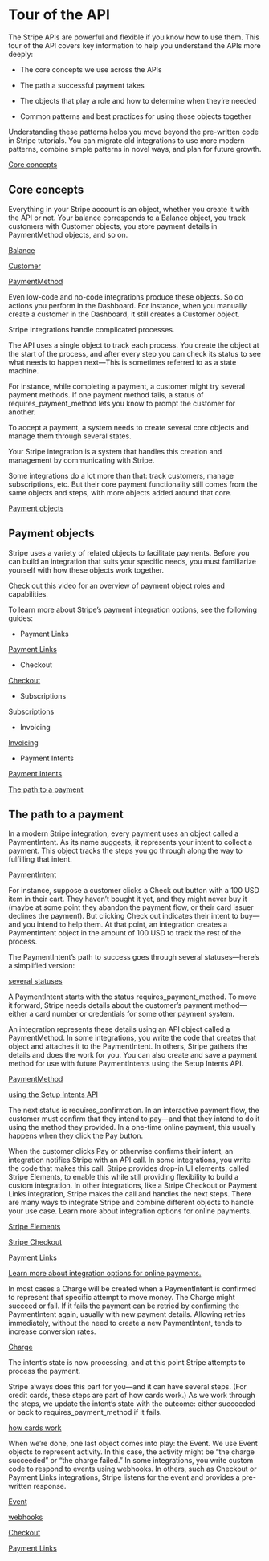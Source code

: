 # Tour of the API

The Stripe APIs are powerful and flexible if you know how to use them. This tour of the API covers key information to help you understand the APIs more deeply:

- The core concepts we use across the APIs

- The path a successful payment takes

- The objects that play a role and how to determine when they’re needed

- Common patterns and best practices for using those objects together

Understanding these patterns helps you move beyond the pre-written code in Stripe tutorials. You can migrate old integrations to use more modern patterns, combine simple patterns in novel ways, and plan for future growth.

[Core concepts](#undefined)

## Core concepts

Everything in your Stripe account is an object, whether you create it with the API or not. Your balance corresponds to a Balance object, you track customers with Customer objects, you store payment details in PaymentMethod objects, and so on.

[Balance](/api/balance)

[Customer](/api/customers)

[PaymentMethod](/api/payment_methods)

Even low-code and no-code integrations produce these objects. So do actions you perform in the Dashboard. For instance, when you manually create a customer in the Dashboard, it still creates a Customer object.

Stripe integrations handle complicated processes.

The API uses a single object to track each process. You create the object at the start of the process, and after every step you can check its status to see what needs to happen next—This is sometimes referred to as a state machine.

For instance, while completing a payment, a customer might try several payment methods. If one payment method fails, a status of requires_payment_method lets you know to prompt the customer for another.

To accept a payment, a system needs to create several core objects and manage them through several states.

Your Stripe integration is a system that handles this creation and management by communicating with Stripe.

Some integrations do a lot more than that: track customers, manage subscriptions, etc. But their core payment functionality still comes from the same objects and steps, with more objects added around that core.

[Payment objects](#payment-objects)

## Payment objects

Stripe uses a variety of related objects to facilitate payments. Before you can build an integration that suits your specific needs, you must familiarize yourself with how these objects work together.

Check out this video for an overview of payment object roles and capabilities.

To learn more about Stripe’s payment integration options, see the following guides:

- Payment Links

[Payment Links](/payment-links)

- Checkout

[Checkout](/payments/checkout)

- Subscriptions

[Subscriptions](/billing)

- Invoicing

[Invoicing](/invoicing)

- Payment Intents

[Payment Intents](/payments/payment-intents)

[The path to a payment](#path-to-a-payment)

## The path to a payment

In a modern Stripe integration, every payment uses an object called a PaymentIntent. As its name suggests, it represents your intent to collect a payment. This object tracks the steps you go through along the way to fulfilling that intent.

[PaymentIntent](/api/payment_intents)

For instance, suppose a customer clicks a Check out button with a 100 USD item in their cart. They haven’t bought it yet, and they might never buy it (maybe at some point they abandon the payment flow, or their card issuer declines the payment). But clicking Check out indicates their intent to buy—and you intend to help them. At that point, an integration creates a PaymentIntent object in the amount of 100 USD to track the rest of the process.

The PaymentIntent’s path to success goes through several statuses—here’s a simplified version:

[several statuses](/payments/paymentintents/lifecycle)

A PaymentIntent starts with the status requires_payment_method. To move it forward, Stripe needs details about the customer’s payment method—either a card number or credentials for some other payment system.

An integration represents these details using an API object called a PaymentMethod. In some integrations, you write the code that creates that object and attaches it to the PaymentIntent. In others, Stripe gathers the details and does the work for you. You can also create and save a payment method for use with future PaymentIntents using the Setup Intents API.

[PaymentMethod](/api/payment_methods)

[using the Setup Intents API](/payments/setup-intents)

The next status is requires_confirmation. In an interactive payment flow, the customer must confirm that they intend to pay—and that they intend to do it using the method they provided. In a one-time online payment, this usually happens when they click the Pay button.

When the customer clicks Pay or otherwise confirms their intent, an integration notifies Stripe with an API call. In some integrations, you write the code that makes this call. Stripe provides drop-in UI elements, called Stripe Elements, to enable this while still providing flexibility to build a custom integration. In other integrations, like a Stripe Checkout or Payment Links integration, Stripe makes the call and handles the next steps. There are many ways to integrate Stripe and combine different objects to handle your use case. Learn more about integration options for online payments.

[Stripe Elements](/payments/elements)

[Stripe Checkout](/payments/checkout)

[Payment Links](/payment-links)

[Learn more about integration options for online payments.](/payments/online-payments)

In most cases a Charge will be created when a PaymentIntent is confirmed to represent that specific attempt to move money. The Charge might succeed or fail. If it fails the payment can be retried by confirming the PaymentIntent again, usually with new payment details. Allowing retries immediately, without the need to create a new PaymentIntent, tends to increase conversion rates.

[Charge](/api/charges)

The intent’s state is now processing, and at this point Stripe attempts to process the payment.

Stripe always does this part for you—and it can have several steps. (For credit cards, these steps are part of how cards work.) As we work through the steps, we update the intent’s state with the outcome: either succeeded or back to requires_payment_method if it fails.

[how cards work](/payments/cards/overview)

When we’re done, one last object comes into play: the Event. We use Event objects to represent activity. In this case, the activity might be “the charge succeeded” or “the charge failed.” In some integrations, you write custom code to respond to events using webhooks. In others, such as Checkout or Payment Links integrations, Stripe listens for the event and provides a pre-written response.

[Event](/api/events)

[webhooks](/webhooks)

[Checkout](/payments/checkout)

[Payment Links](/payment-links)
